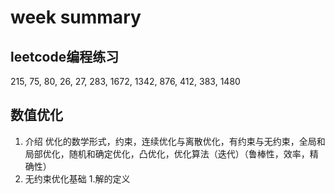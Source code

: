 # week summary
## leetcode编程练习
215, 75, 80, 26, 27, 283, 1672, 1342, 876, 412, 383, 1480


## 数值优化
1. 介绍
  优化的数学形式，约束，连续优化与离散优化，有约束与无约束，全局和局部优化，随机和确定优化，凸优化，优化算法（迭代）（鲁棒性，效率，精确性）
2. 无约束优化基础
  1.解的定义
    
